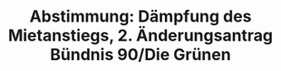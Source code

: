 ---
abstimmung:
  abstimmung: 2
  bundestagssitzung: 91
  legislaturperiode: 18
categories:
- Recht
- Verbraucherschutz
data:
- title: Abstimmungsergebnis 20150305_2-data.pdf
  url: /res/abstimmungsliste/20150305_2-data.pdf
- title: Abstimmungsergebnis 20150305_2_xls-data.csv
  url: /res/abstimmungsliste/analyses/20150305_2_xls-data.csv
documents:
- local: /res/abstimmungsdaten/018-091-02/1803121.pdf
  title: Drucksache 18/03121.pdf
  url: http://dip21.bundestag.de/dip21/btd/18/031/1803121.pdf
- local: /res/abstimmungsdaten/018-091-02/1803250.pdf
  title: Drucksache 18/03250.pdf
  url: http://dip21.bundestag.de/dip21/btd/18/032/1803250.pdf
- local: /res/abstimmungsdaten/018-091-02/1804220.pdf
  title: Drucksache 18/04220.pdf
  url: http://dip21.bundestag.de/dip21/btd/18/042/1804220.pdf
- local: /res/abstimmungsdaten/018-091-02/1804225.pdf
  title: Drucksache 18/04225.pdf
  url: http://dip21.bundestag.de/dip21/btd/18/042/1804225.pdf
ergebnis:
  cdu/csu:
    enthaltung: 0
    gesamt: 311
    ja: 0
    nein: 292
    nichtabgegeben: 19
    ungueltig: 0
  die.linke:
    enthaltung: 0
    gesamt: 63
    ja: 58
    nein: 0
    nichtabgegeben: 5
    ungueltig: 0
  file: 20150305_2_xls-data.csv
  gruenen:
    enthaltung: 0
    gesamt: 63
    ja: 55
    nein: 0
    nichtabgegeben: 8
    ungueltig: 0
  spd:
    enthaltung: 0
    gesamt: 193
    ja: 0
    nein: 177
    nichtabgegeben: 16
    ungueltig: 0
layout: abstimmung
links:
- title: https://www.bundestag.de/parlament/plenum/abstimmung/abstimmung?id=328
  url: https://www.bundestag.de/parlament/plenum/abstimmung/abstimmung?id=328
preview: "Deutscher Bundestag\n\n91. Sitzung des Deutschen Bundestages\nam Donnerstag,\
  \ 5.M\xE4rz 2015\n\nEndg\xFCltiges Ergebnis der Namentlichen Abstimmung Nr. 2\n\n\
  \xC4nderungsantrag der Abgeordneten Renate K\xFCnast, Christian K\xFChn (T\xFCbingen),\
  \ Luise\nAmtsberg, weiterer Abgeordneter und der Fraktion B\xDCNDNIS 90/DIE GR\xDC\
  NEN\nzu der zweiten Beratung des Gesetzentwurfs der Bundesregierung\nEntwurf eines\
  \ Gesetzes zur D\xE4mpfung des Mietanstiegs auf angespannten\nWohnungsm\xE4rkten\
  \ und zur St\xE4rkung des Bestellerprinzips bei der Wohnungsvermittlung\n(Mietrechtsnovellierungsgesetz\
  \ - MietNovG)\nDrs. 18/3121, 18/3250, 18/4220 und 18/4225\n\nAbgegebene Stimmen\
  \ insgesamt:\n\n582\n\nNicht abgegebene Stimmen:\nJa-Stimmen:\n\n48\n113\n\nNein-Stimmen:\n\
  \n469\n\nEnthaltungen:\n\n0\n\nUng\xFCltige:\n\n0\n\nBerlin, den 05.03.2015\n\n\
  Beginn: 11:36\nEnde: 11:40\n"
tags:
- Miete
- Wohnen
- Makler
- Mietpreisbremse
title: "Abstimmung: D\xE4mpfung des Mietanstiegs, 2. \xC4nderungsantrag B\xFCndnis\
  \ 90/Die Gr\xFCnen"
---